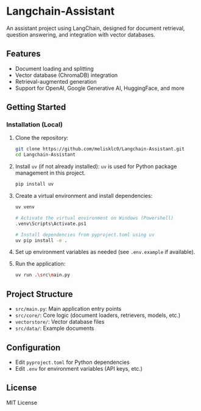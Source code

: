 # Langchain-Assistant

An assistant project using LangChain, designed for document retrieval, question answering, and integration with vector databases.

## Features
- Document loading and splitting
- Vector database (ChromaDB) integration
- Retrieval-augmented generation
- Support for OpenAI, Google Generative AI, HuggingFace, and more

## Getting Started

### Installation (Local)
1. Clone the repository:
   ```sh
   git clone https://github.com/melisklc0/Langchain-Assistant.git
   cd Langchain-Assistant
   ```
2. Install `uv` (if not already installed): `uv` is used for Python package management in this project.
   ```sh
   pip install uv
   ```   
3. Create a virtual environment and install dependencies:
   ```sh
   uv venv

   # Activate the virtual environment on Windows (Powershell)
   .venv\Scripts\Activate.ps1 

   # Install dependencies from pyproject.toml using uv
   uv pip install -e .
   ```

4. Set up environment variables as needed (see `.env.example` if available).

5. Run the application:
   ```sh
   uv run .\src\main.py
   ```

## Project Structure
- `src/main.py`: Main application entry points
- `src/core/`: Core logic (document loaders, retrievers, models, etc.)
- `vectorstore/`: Vector database files
- `src/data/`: Example documents

## Configuration
- Edit `pyproject.toml` for Python dependencies
- Edit `.env` for environment variables (API keys, etc.)

## License
MIT License
